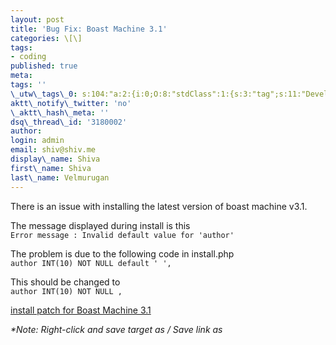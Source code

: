 ```yaml
---
layout: post
title: 'Bug Fix: Boast Machine 3.1'
categories: \[\]
tags:
- coding
published: true
meta:
tags: ''
\_utw\_tags\_0: s:104:"a:2:{i:0;O:8:"stdClass":1:{s:3:"tag";s:11:"Development";}i:1;O:8:"stdClass":1:{s:3:"tag";s:6:"Others";}}";
aktt\_notify\_twitter: 'no'
\_aktt\_hash\_meta: ''
dsq\_thread\_id: '3180002'
author:
login: admin
email: shiv@shiv.me
display\_name: Shiva
first\_name: Shiva
last\_name: Velmurugan
---
```


There is an issue with installing the latest version of boast machine v3.1\.

The message displayed during install is this  
`Error message : Invalid default value for 'author'`

The problem is due to the following code in install.php  
`author INT(10) NOT NULL default ' ',` 

This should be changed to  
`author INT(10) NOT NULL ,`

[install patch for Boast Machine 3.1  
][0]

_\*Note: Right-click and save target as / Save link as_


[0]: http://shvelmur.com/wpress/wp-admin/install.php "install patch for Boast Machine 3.1"